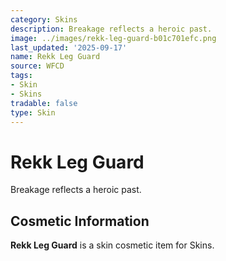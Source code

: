 ```yaml
---
category: Skins
description: Breakage reflects a heroic past.
image: ../images/rekk-leg-guard-b01c701efc.png
last_updated: '2025-09-17'
name: Rekk Leg Guard
source: WFCD
tags:
- Skin
- Skins
tradable: false
type: Skin
---
```


# Rekk Leg Guard

Breakage reflects a heroic past.

## Cosmetic Information

**Rekk Leg Guard** is a skin cosmetic item for Skins.

